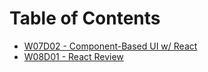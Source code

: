 # Table of Contents

* [W07D02 - Component-Based UI w/ React](/w07d02)
* [W08D01 - React Review](/w08d01)
